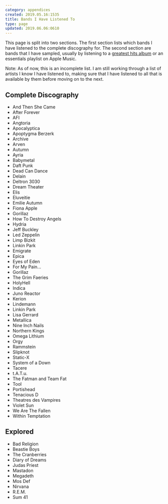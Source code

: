 ```yaml
---
category: appendices
created: 2019.05.16:1535
title: Bands I Have Listened To
type: page
updated: 2019.06.06:0610
---
```


This page is split into two sections. The first section lists which bands I have listened to the complete discography for. The second section are bands that I have sampled, usually by listening to a [greatest hits album](https://en.wikipedia.org/wiki/Greatest_hits_album) or an essentials playlist on Apple Music.

Note: As of now, this is an incomplete list. I am still working through a list of artists I know I have listened to, making sure that I have listened to all that is available by them before moving on to the next.

## Complete Discography

- And Then She Came
- After Forever
- AFI
- Angtoria
- Apocalyptica
- Apoptygma Berzerk
- Archive
- Arven
- Autumn
- Ayria
- Babymetal
- Daft Punk
- Dead Can Dance
- Delain
- Deltron 3030
- Dream Theater
- Elis
- Eluveitie
- Emilie Autumn
- Fiona Apple
- Gorillaz
- How To Destroy Angels
- Hydria
- Jeff Buckley
- Led Zeppelin
- Limp Bizkit
- Linkin Park
- Emigrate
- Epica
- Eyes of Eden
- For My Pain...
- Gorillaz
- The Grim Faeries
- HolyHell
- Indica
- Juno Reactor
- Kerion
- Lindemann
- Linkin Park
- Lisa Gerrard
- Metallica
- Nine Inch Nails
- Northern Kings
- Omega Lithium
- Orgy
- Rammstein
- Slipknot
- Static-X
- System of a Down
- Tacere
- t.A.T.u.
- The Fatman and Team Fat
- Tool
- Portishead
- Tenacious D
- Theatres des Vampires
- Violet Sun
- We Are The Fallen
- Within Temptation

## Explored

- Bad Religion
- Beastie Boys
- The Cranberries
- Diary of Dreams
- Judas Priest
- Mastadon
- Megadeth
- Mos Def
- Nirvana
- R.E.M.
- Sum 41
